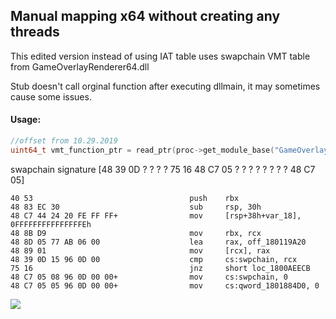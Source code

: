 ## Manual mapping x64 without creating any threads

This edited version instead of using IAT table uses swapchain VMT table from GameOverlayRenderer64.dll

Stub doesn't call orginal function after executing dllmain, it may sometimes cause some issues.

#### Usage:
```cpp
//offset from 10.29.2019
uint64_t vmt_function_ptr = read_ptr(proc->get_module_base("GameOverlayRenderer64.dll"), { 0x01884C8, 0xe0, 0x00 });
```

swapchain signature [48 39 0D ? ? ? ? 75 16 48 C7 05 ? ? ? ? ? ? ? ? 48 C7 05]
```assembly
40 53                                   push    rbx
48 83 EC 30                             sub     rsp, 30h
48 C7 44 24 20 FE FF FF+                mov     [rsp+38h+var_18], 0FFFFFFFFFFFFFFFEh
48 8B D9                                mov     rbx, rcx
48 8D 05 77 AB 06 00                    lea     rax, off_180119A20
48 89 01                                mov     [rcx], rax
48 39 0D 15 96 0D 00                    cmp     cs:swpchain, rcx
75 16                                   jnz     short loc_1800AEECB
48 C7 05 08 96 0D 00 00+                mov     cs:swpchain, 0
48 C7 05 05 96 0D 00 00+                mov     cs:qword_1801884D0, 0
```
![](https://i.imgur.com/jI6rXmd.png)

</br></br>
